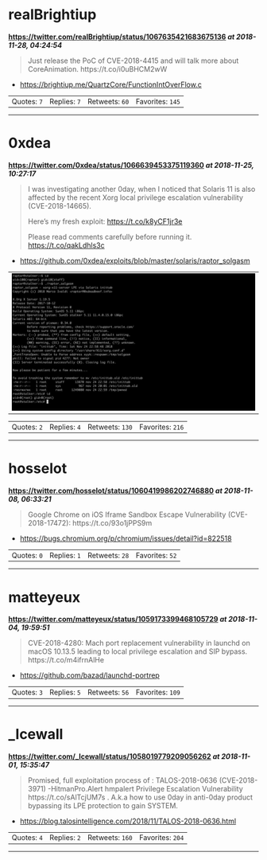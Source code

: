 # realBrightiup
**https://twitter.com/realBrightiup/status/1067635421683675136 _at 2018-11-28, 04:24:54_**
<blockquote>
Just release the PoC of CVE-2018-4415 and will talk more about CoreAnimation. 
https://t.co/i0uBHCM2wW
</blockquote>

* https://brightiup.me/QuartzCore/FunctionIntOverFlow.c

<table><tr>
<td>Quotes: <code>7</code></td>
<td>Replies: <code>7</code></td>
<td>Retweets: <code>60</code></td>
<td>Favorites: <code>145</code></td>
</tr></table>

---

# 0xdea
**https://twitter.com/0xdea/status/1066639453375119360 _at 2018-11-25, 10:27:17_**
<blockquote>
I was investigating another 0day, when I noticed that Solaris 11 is also affected by the recent Xorg local privilege escalation vulnerability (CVE-2018-14665).

Here’s my fresh exploit:
https://t.co/k8yCF1jr3e

Please read comments carefully before running it. https://t.co/qakLdhls3c
</blockquote>

* https://github.com/0xdea/exploits/blob/master/solaris/raptor_solgasm

<table><tr>
<td><img src="pictures/d3a6d2df56a356adbd66bf02eefe27e2287cb16e9ccdcf3f791dd8a1da1926e3.jpg" alt="d3a6d2df56a356adbd66bf02eefe27e2287cb16e9ccdcf3f791dd8a1da1926e3.jpg"></td>
</table></tr>
<table><tr>
<td>Quotes: <code>2</code></td>
<td>Replies: <code>4</code></td>
<td>Retweets: <code>130</code></td>
<td>Favorites: <code>216</code></td>
</tr></table>

---

# hosselot
**https://twitter.com/hosselot/status/1060419986202746880 _at 2018-11-08, 06:33:21_**
<blockquote>
Google Chrome on iOS Iframe Sandbox Escape Vulnerability (CVE-2018-17472):
https://t.co/93o1jPPS9m
</blockquote>

* https://bugs.chromium.org/p/chromium/issues/detail?id=822518

<table><tr>
<td>Quotes: <code>0</code></td>
<td>Replies: <code>1</code></td>
<td>Retweets: <code>28</code></td>
<td>Favorites: <code>52</code></td>
</tr></table>

---

# matteyeux
**https://twitter.com/matteyeux/status/1059173399468105729 _at 2018-11-04, 19:59:51_**
<blockquote>
CVE-2018-4280: Mach port replacement vulnerability in launchd on macOS 10.13.5 leading to local privilege escalation and SIP bypass.
https://t.co/m4ifrnAlHe
</blockquote>

* https://github.com/bazad/launchd-portrep

<table><tr>
<td>Quotes: <code>3</code></td>
<td>Replies: <code>5</code></td>
<td>Retweets: <code>56</code></td>
<td>Favorites: <code>109</code></td>
</tr></table>

---

# _Icewall
**https://twitter.com/_Icewall/status/1058019779209056262 _at 2018-11-01, 15:35:47_**
<blockquote>
Promised, full exploitation  process of : TALOS-2018-0636 (CVE-2018-3971) -HitmanPro.Alert hmpalert Privilege Escalation Vulnerability https://t.co/sAlTcjUM7s . A.k.a how to use 0day in anti-0day product bypassing its LPE protection to gain SYSTEM.
</blockquote>

* https://blog.talosintelligence.com/2018/11/TALOS-2018-0636.html

<table><tr>
<td>Quotes: <code>4</code></td>
<td>Replies: <code>2</code></td>
<td>Retweets: <code>160</code></td>
<td>Favorites: <code>204</code></td>
</tr></table>

---

